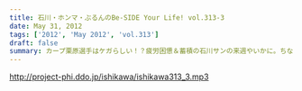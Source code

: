 ```yaml
---
title: 石川・ホンマ・ぶるんのBe-SIDE Your Life! vol.313-3
date: May 31, 2012
tags: ['2012', 'May 2012', 'vol.313']
draft: false
summary: カープ栗原選手はケガらしい！？疲労困憊＆蓄積の石川サンの来週やいかに。ちなみに、ＧＷ中はメンバーはガッツリお仕事モードであります。ＮＡＭＡＥ
---
```


http://project-phi.ddo.jp/ishikawa/ishikawa313_3.mp3